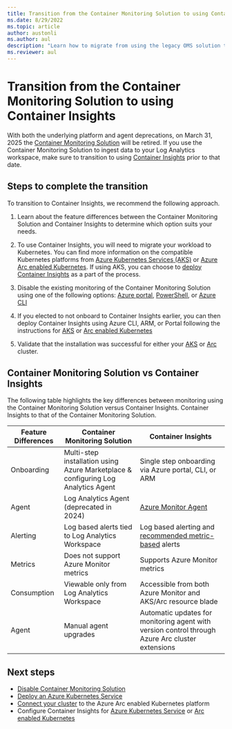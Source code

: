 ```yaml
---
title: Transition from the Container Monitoring Solution to using Container Insights
ms.date: 8/29/2022
ms.topic: article
author: austonli
ms.author: aul
description: "Learn how to migrate from using the legacy OMS solution to monitoring your containers using Container Insights"
ms.reviewer: aul
---
```


# Transition from the Container Monitoring Solution to using Container Insights

With both the underlying platform and agent deprecations, on March 31, 2025 the [Container Monitoring Solution](./containers.md) will be retired. If you use the Container Monitoring Solution to ingest data to your Log Analytics workspace, make sure to transition to using [Container Insights](./container-insights-overview.md) prior to that date.

## Steps to complete the transition

To transition to Container Insights, we recommend the following approach.

1. Learn about the feature differences between the Container Monitoring Solution and Container Insights to determine which option suits your needs.

2. To use Container Insights, you will need to migrate your workload to Kubernetes. You can find more information on the compatible Kubernetes platforms from [Azure Kubernetes Services (AKS)](../../aks/intro-kubernetes.md) or [Azure Arc enabled Kubernetes](../../azure-arc/kubernetes/overview.md). If using AKS, you can choose to [deploy Container Insights](./container-insights-enable-new-cluster.md) as a part of the process.

3. Disable the existing monitoring of the Container Monitoring Solution using one of the following options: [Azure portal](../insights/solutions.md?tabs=portal#remove-a-monitoring-solution), [PowerShell](/powershell/module/az.monitoringsolutions/remove-azmonitorloganalyticssolution), or [Azure CLI](/cli/azure/monitor/log-analytics/solution#az-monitor-log-analytics-solution-delete)
4. If you elected to not onboard to Container Insights earlier, you can then deploy Container Insights using Azure CLI, ARM, or Portal following the instructions for [AKS](./container-insights-enable-existing-clusters.md) or [Arc enabled Kubernetes](./container-insights-enable-arc-enabled-clusters.md)
5. Validate that the installation was successful for either your [AKS](./container-insights-enable-existing-clusters.md#verify-agent-and-solution-deployment) or [Arc](./container-insights-enable-arc-enabled-clusters.md#verify-extension-installation-status) cluster.


## Container Monitoring Solution vs Container Insights 

The following table highlights the key differences between monitoring using the Container Monitoring Solution versus Container Insights. Container Insights to that of the Container Monitoring Solution.

| Feature Differences  | Container Monitoring Solution | Container Insights |
| ------------------- | ----------------- | ------------------- |
| Onboarding | Multi-step installation using Azure Marketplace & configuring Log Analytics Agent | Single step onboarding via Azure portal, CLI, or ARM |
| Agent | Log Analytics Agent (deprecated in 2024) | [Azure Monitor Agent](../agents/azure-monitor-agent-overview.md)
| Alerting | Log based alerts tied to Log Analytics Workspace | Log based alerting and [recommended metric-based](./container-insights-metric-alerts.md) alerts |
| Metrics | Does not support Azure Monitor metrics | Supports Azure Monitor metrics |
| Consumption | Viewable only from Log Analytics Workspace | Accessible from both Azure Monitor and AKS/Arc resource blade |
| Agent | Manual agent upgrades | Automatic updates for monitoring agent with version control through Azure Arc cluster extensions |

## Next steps

- [Disable Container Monitoring Solution](./containers.md#removing-solution-from-your-workspace)
- [Deploy an Azure Kubernetes Service](./container-insights-enable-new-cluster.md)
- [Connect your cluster](../../azure-arc/kubernetes/quickstart-connect-cluster.md) to the Azure Arc enabled Kubernetes platform
- Configure Container Insights for [Azure Kubernetes Service](./container-insights-enable-existing-clusters.md) or [Arc enabled Kubernetes](./container-insights-enable-arc-enabled-clusters.md) 
